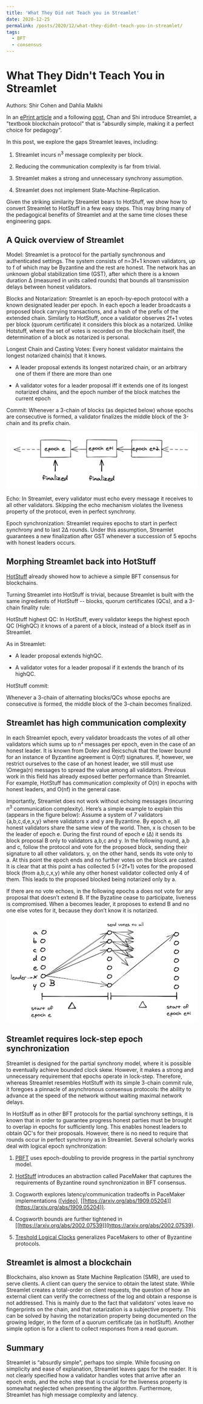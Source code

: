 ```yaml
---
title: 'What They Did not Teach you in Streamlet'
date: 2020-12-25
permalink: /posts/2020/12/what-they-didnt-teach-you-in-streamlet/
tags:
  - BFT
  - consensus
---
```



What They Didn't Teach You in Streamlet
======

Authors: Shir Cohen and Dahlia Malkhi

In an [ePrint article](https://eprint.iacr.org/2020/088.pdf) and a following [post](https://decentralizedthoughts.github.io/2020-05-14-streamlet/), Chan and Shi introduce Streamlet, a "textbook blockchain protocol" that is "absurdly simple, making it a perfect choice for pedagogy".

In this post, we explore the gaps Streamlet leaves, including:

1.  Streamlet incurs n<sup>3</sup> message complexity per block.
    
2.  Reducing the communication complexity is far from trivial.
    
3.  Streamlet makes a strong and unnecessary synchrony assumption.
    
4.  Streamlet does not implement State-Machine-Replication.  
      
Given the striking similarity Streamlet bears to HotStuff, we show how to convert Streamlet to HotStuff in a few easy steps.
This may bring many of the pedagogical benefits of Streamlet and at the same time closes these engineering gaps. 

## A Quick overview of Streamlet

Model: Streamlet is a protocol for the partially synchronous and authenticated settings. The system consists of n=3f+1 known validators, up to f of which may be Byzantine and the rest are honest. The network has an unknown global stabilization time (GST), after which there is a known duration Δ (measured in units called rounds) that bounds all transmission delays between honest validators.

Blocks and Notarization: Streamlet is an epoch-by-epoch protocol with a known designated leader per epoch. In each epoch a leader broadcasts a proposed block carrying transactions, and a hash of the prefix of the extended chain. Similarly to HotStuff, once a validator observes 2f+1 votes per block (quorum certificate) it considers this block as a notarized. Unlike Hotstuff, where the set of votes is recorded on the blockchain itself, the determination of a block as notarized is personal.

Longest Chain and Casting Votes: Every honest validator maintains the longest notarized chain(s) that it knows.

-   A leader proposal extends its longest notarized chain, or an arbitrary one of them if there are more than one
    
-   A validator votes for a leader proposal iff it extends one of its longest notarized chains, and the epoch number of the block matches the current epoch
    

Commit: Whenever a 3-chain of blocks (as depicted below) whose epochs are consecutive is formed, a validator finalizes the middle block of the 3-chain and its prefix chain.

  



![](/images/streamlet1.png)

Echo: In Streamlet, every validator must echo every message it receives to all other validators. Skipping the echo mechanism violates the liveness property of the protocol, even in perfect synchrony.

Epoch synchronization: Streamlet requires epochs to start in perfect synchrony and to last 2Δ rounds. Under this assumption, Streamlet guarantees a new finalization after GST whenever a succession of 5 epochs with honest leaders occurs.

## Morphing Streamlet back into HotStuff

[HotStuff](https://dahliamalkhi.wordpress.com/2018/10/24/hotstuff-three-chain-rules/) already showed how to achieve a simple BFT consensus for blockchains.

Turning Streamlet into HotStuff is trivial, because Streamlet is built with the same ingredients of HotStuff -- blocks, quorum certificates (QCs), and a 3-chain finality rule:

HotStuff highest QC: In HotStuff, every validator keeps the highest epoch QC (HighQC) it knows of a parent of a block, instead of a block itself as in Streamlet.

As in Streamlet:

-   A leader proposal extends highQC.
    
-   A validator votes for a leader proposal if it extends the branch of its highQC.
    

HotStuff commit:

Whenever a 3-chain of alternating blocks/QCs whose epochs are consecutive is formed, the middle block of the 3-chain becomes finalized.

## Streamlet has high communication complexity

In each Streamlet epoch, every validator broadcasts the votes of all other validators which sums up to n³ messages per epoch, even in the case of an honest leader. It is known from Dolev and Reicschuk that the lower bound for an instance of Byzantine agreement is O(nf) signatures. If, however, we restrict ourselves to the case of an honest leader, we still must use \Omega(n) messages to spread the value among all validators. Previous work in this field has already exposed better performance than Streamlet. For example, HotStuff has communication complexity of O(n) in epochs with honest leaders, and O(nf) in the general case.

Importantly, Streamlet does not work without echoing messages (incurring n<sup>3</sup> communication complexity). Here’s a simple example to explain this (appears in the figure below): Assume a system of 7 validators {a,b,c,d,e,x,y} where validators x and y are Byzantine. By epoch e, all honest validators share the same view of the world. Then, x is chosen to be the leader of epoch e. During the first round of epoch e (Δ) it sends its block proposal B only to validators a,b,c and y. In the following round, a,b and c, follow the protocol and vote for the proposed block, sending their signature to all other validators. y, on the other hand, sends its vote only to a. At this point the epoch ends and no further votes on the block are casted. It is clear that at this point a has collected 5 (=2f+1) votes for the proposed block (from a,b,c,x,y) while any other honest validator collected only 4 of them. This leads to the proposed blocked being notarized only by a.

If there are no vote echoes, in the following epochs a does not vote for any proposal that doesn’t extend B. If the Byzatine cease to participate, liveness is compromised. When a becomes leader, it proposes to extend B and no one else votes for it, because they don’t know it is notarized.
![](/images/streamlet2.png)

## Streamlet requires lock-step epoch synchronization

Streamlet is designed for the partial synchrony model, where it is possible to eventually achieve bounded clock skew. However, it makes a strong and unnecessary requirement that epochs operate in lock-step. Therefore, whereas Streamlet resembles HotStuff with its simple 3-chain commit rule, it foregoes a pinnacle of asynchronous consensus protocols: the ability to advance at the speed of the network without waiting maximal network delays.

In HotStuff as in other BFT protocols for the partial synchrony settings, it is known that in order to guarantee progress honest parties must be brought to overlap in epochs for sufficiently long. This enables honest leaders to obtain QC's for their proposals. However, there is no need to require that rounds occur in perfect synchrony as in Streamlet. Several scholarly works deal with logical epoch synchronization:

1.  [PBFT](http://pmg.csail.mit.edu/papers/osdi99.pdf) uses epoch-doubling to provide progress in the partial synchrony model.
    
2.  [HotStuff](https://dahliamalkhi.wordpress.com/2018/10/24/hotstuff-three-chain-rules/) introduces an abstraction called PaceMaker that captures the requirements of Byzantine round synchronization in BFT consensus.
    
3.  Cogsworth explores latency/communication tradeoffs in PaceMaker implementations ([[video]](https://www.youtube.com/watch?v=m6cmz1oejsw), [[https://arxiv.org/abs/1909.05204]](https://arxiv.org/abs/1909.05204)).
    
4.  Cogsworth bounds are further tightened in [[https://arxiv.org/abs/2002.07539]](https://arxiv.org/abs/2002.07539).
    
5.  [Treshold Logical Clocks](https://arxiv.org/abs/1907.07010) generalizes PaceMakers to other of Byzantine protocols.
    

## Streamlet is almost a blockchain

  

Blockchains, also known as State Machine Replication (SMR), are used to serve clients. A client can query the service to obtain the latest state. While Streamlet creates a total-order on client requests, the question of how an external client can verify the correctness of the log and obtain a response is not addressed. This is mainly due to the fact that validators' votes leave no fingerprints on the chain, and that notarization is a subjective property. This can be solved by having the notarization property being documented on the growing ledger, in the form of a quorum certificate (as in hotStuff). Another simple option is for a client to collect responses from a read quorum.

## Summary

Streamlet is “absurdly simple", perhaps too simple. While focusing on simplicity and ease of explanation, Streamlet leaves gaps for the reader. It is not clearly specified how a validator handles votes that arrive after an epoch ends, and the echo step that is crucial for the liveness property is somewhat neglected when presenting the algorithm. Furthermore, Streamlet has high message complexity and latency.


